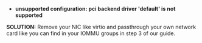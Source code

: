
*  **unsupported configuration: pci backend driver 'default' is not supported**

  **SOLUTION:** Remove your NIC like virtio and passthrough your own network card like you can find in your IOMMU groups in step 3 of our guide.